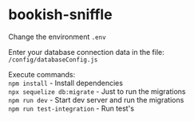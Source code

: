 # bookish-sniffle  
Change the environment `.env`  
  
Enter your database connection data in the file:  
`/config/databaseConfig.js`  

Execute commands:  
`npm install` - Install dependencies  
`npx sequelize db:migrate` - Just to run the migrations   
`npm run dev` - Start dev server and run the migrations  
`npm run test-integration` - Run test's  